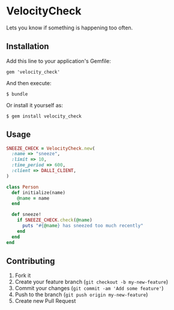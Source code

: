 # VelocityCheck

Lets you know if something is happening too often.

## Installation

Add this line to your application's Gemfile:

    gem 'velocity_check'

And then execute:

    $ bundle

Or install it yourself as:

    $ gem install velocity_check

## Usage

```ruby
SNEEZE_CHECK = VelocityCheck.new(
  :name => "sneeze",
  :limit => 10,
  :time_period => 600,
  :client => DALLI_CLIENT,
)

class Person
  def initialize(name)
    @name = name
  end

  def sneeze!
    if SNEEZE_CHECK.check(@name)
      puts "#{@name} has sneezed too much recently"
    end
  end
end
```

## Contributing

1. Fork it
2. Create your feature branch (`git checkout -b my-new-feature`)
3. Commit your changes (`git commit -am 'Add some feature'`)
4. Push to the branch (`git push origin my-new-feature`)
5. Create new Pull Request
